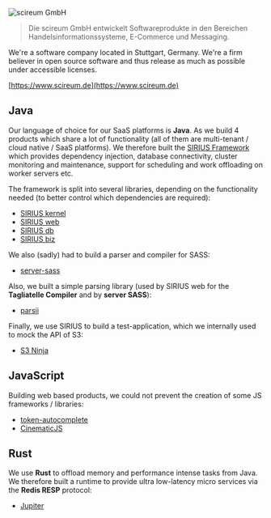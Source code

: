 ![scireum GmbH](profile/logo.svg)

> Die scireum GmbH entwickelt Softwareprodukte in den Bereichen Handelsinformationssysteme, E-Commerce und Messaging.


We're a software company located in Stuttgart, Germany. We're a firm believer in open source software and thus release as much as possible under accessible licenses.

[https://www.scireum.de](https://www.scireum.de)


## Java

Our language of choice for our SaaS platforms is **Java**. As we build 4 products which share a lot of functionality (all of them are multi-tenant / cloud native / SaaS platforms). We therefore built the [SIRIUS Framework](https://github.com/scireum/sirius-kernel) which provides dependency injection, database connectivity, cluster monitoring and maintenance, support for scheduling and work offloading on worker servers etc.

The framework is split into several libraries, depending on the functionality needed (to better control which dependencies are required):
* [SIRIUS kernel](https://github.com/scireum/sirius-kernel)
* [SIRIUS web](https://github.com/scireum/sirius-web)
* [SIRIUS db](https://github.com/scireum/sirius-db)
* [SIRIUS biz](https://github.com/scireum/sirius-biz)

We also (sadly) had to build a parser and compiler for SASS:
* [server-sass](https://github.com/scireum/server-sass)

Also, we built a simple parsing library (used by SIRIUS web for the **Tagliatelle Compiler** and by **server SASS**):
* [parsii](https://github.com/scireum/parsii)

Finally, we use SIRIUS to build a test-application, which we internally used to mock the API of S3:
* [S3 Ninja](https://github.com/scireum/s3ninja)

## JavaScript

Building web based products, we could not prevent the creation of some JS frameworks / libraries:

* [token-autocomplete](https://github.com/scireum/token-autocomplete)
* [CinematicJS](https://github.com/scireum/CinematicJS)

## Rust

We use **Rust** to offload memory and performance intense tasks from Java. We therefore built a runtime to provide ultra low-latency micro services via the **Redis RESP** protocol:
* [Jupiter](https://github.com/scireum/jupiter)
